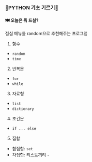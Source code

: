 ### 🦁PYTHON 기초 기르기🦁

#### 🍽 오늘은 뭐 드실?
점심 메뉴를 random으로 추천해주는 프로그램
1. 함수
- `random`
- `time`

2. 반복문
- `for`
- `while`

3. 자료형
- `list`
- `dictionary`

4. 조건문
- `if ... else`

5. 집합
- 합집합: `set`
- 차집합: 리스트끼리 `-`